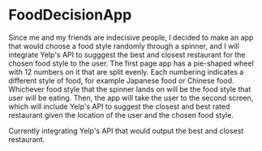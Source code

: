# FoodDecisionApp
Since me and my friends are indecisive people, I decided to make an app that would choose a food style randomly through a spinner, and I will integrate Yelp's API to sugggest the best and closest restaurant for the chosen food style to the user. 
The first page app has a pie-shaped wheel with 12 numbers on it that are split evenly. Each numbering indicates a different style of food, for example Japanese food or Chinese food. Whichever food style that the spinner lands on will be the food style that user will be eating. Then, the app will take the user to the second screen, which will include Yelp's API to suggest the closest and best rated restaurant given the location of the user and the chosen food style. 

Currently integrating Yelp's API that would output the best and closest restaurant. 
